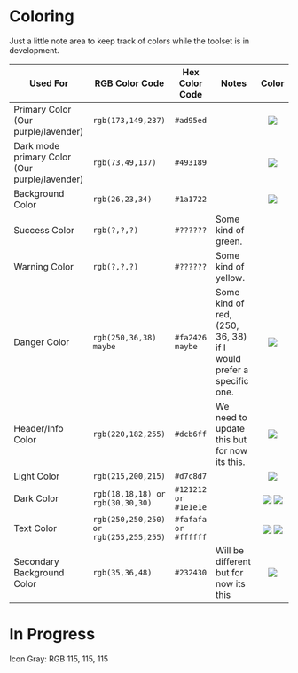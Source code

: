 # Coloring

Just a little note area to keep track of colors while the toolset is in development.

<!--
Color swatches are from: https://github.com/luciancooper/readme-swatches

Format: <img valign="middle" src="https://readme-swatches.vercel.app/<HexCode>?style=round">
-->

| Used For | RGB Color Code | Hex Color Code | Notes | Color |
|----------|----------------|----------------|-------|:-:|
| Primary Color (Our purple/lavender) | `rgb(173,149,237)` | `#ad95ed` | | <img valign="middle" src="https://readme-swatches.vercel.app/ad95ed?style=round"> |
| Dark mode primary Color (Our purple/lavender) | `rgb(73,49,137)` | `#493189` | | <img valign="middle" src="https://readme-swatches.vercel.app/493189?style=round"> |
| Background Color | `rgb(26,23,34)` | `#1a1722` | | <img valign="middle" src="https://readme-swatches.vercel.app/1a1722?style=round"> |
| Success Color | `rgb(?,?,?)` | `#??????` | Some kind of green. | |
| Warning Color | `rgb(?,?,?)` | `#??????` | Some kind of yellow. | |
| Danger Color | `rgb(250,36,38) maybe` | `#fa2426 maybe` | Some kind of red, (250, 36, 38) if I would prefer a specific one. | <img valign="middle" src="https://readme-swatches.vercel.app/fa2426?style=round"> |
| Header/Info Color | `rgb(220,182,255)` | `#dcb6ff` | We need to update this but for now its this. | <img valign="middle" src="https://readme-swatches.vercel.app/dcb6ff?style=round"> |
| Light Color | `rgb(215,200,215)` | `#d7c8d7` | | <img valign="middle" src="https://readme-swatches.vercel.app/d7c8d7?style=round"> |
| Dark Color | `rgb(18,18,18) or rgb(30,30,30)` | `#121212 or #1e1e1e` | | <img valign="middle" src="https://readme-swatches.vercel.app/121212?style=round"> <img valign="middle" src="https://readme-swatches.vercel.app/1e1e1e?style=round"> |
| Text Color | `rgb(250,250,250) or rgb(255,255,255)` | `#fafafa or #ffffff` | | <img valign="middle" src="https://readme-swatches.vercel.app/fafafa?style=round"> <img valign="middle" src="https://readme-swatches.vercel.app/ffffff?style=round"> |
| Secondary Background Color | `rgb(35,36,48)` | `#232430` | Will be different but for now its this | <img valign="middle" src="https://readme-swatches.vercel.app/232430?style=round"> |

# In Progress
Icon Gray: RGB 115, 115, 115
